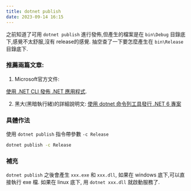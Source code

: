 ```yaml
---
title: dotnet publish
date: 2023-09-14 16:15
---
```


之前知道了可用 `dotnet publish` 進行發佈,但產生的檔案是在 `bin\Debug` 目錄底下,感覺不太舒服,沒有 release的感覺. 抽空查了一下要怎麼產生在 `bin\Release` 目錄底下. 

### 推薦兩篇文章:

1. Microsoft官方文件:

[使用 .NET CLI 發佈 .NET 應用程式](https://learn.microsoft.com/zh-tw/dotnet/core/deploying/deploy-with-cli).

2. 黑大(黑暗執行緒)的詳細說明文:
[使用 dotnet 命令列工具發行 .NET 6 專案](https://blog.darkthread.net/blog/dotnet6-publish-notes/)

### 具體作法

使用 `dotnet publish` 指令帶參數 `-c Release`

``` bash
dotnet publish -c Release
```

### 補充

`dotnet publish` 之後會產生 `xxx.exe` 和 `xxx.dll`, 如果在 windows 底下,可以直接執行 exe 檔. 如果在 linux 底下, 用 `dotnet xxx.dll` 就啟動服務了.